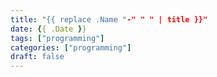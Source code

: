 ```yaml
---
title: "{{ replace .Name "-" " " | title }}"
date: {{ .Date }}
tags: ["programming"]
categories: ["programming"]
draft: false
---
```


